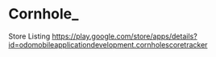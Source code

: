 # Cornhole_

Store Listing
https://play.google.com/store/apps/details?id=odomobileapplicationdevelopment.cornholescoretracker

